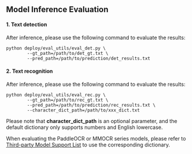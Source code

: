 ## Model Inference Evaluation

#### 1. Text detection

After inference, please use the following command to evaluate the results:

```shell
python deploy/eval_utils/eval_det.py \
		--gt_path=/path/to/det_gt.txt \
		--pred_path=/path/to/prediction/det_results.txt
```

#### 2. Text recognition

After inference, please use the following command to evaluate the results:

```shell
python deploy/eval_utils/eval_rec.py \
		--gt_path=/path/to/rec_gt.txt \
		--pred_path=/path/to/prediction/rec_results.txt \
		--character_dict_path=/path/to/xxx_dict.txt
```

Please note that **character_dict_path** is an optional parameter, and the default dictionary only supports numbers and English lowercase.

When evaluating the PaddleOCR or MMOCR series models, please refer to [Third-party Model Support List](inference_thirdparty_quickstart.md) to use the corresponding dictionary.
